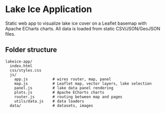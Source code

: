 # Lake Ice Application

Static web app to visualize lake ice cover on a Leaflet basemap with Apache ECharts charts.
All data is loaded from static CSV/JSON/GeoJSON files.

## Folder structure
```
lakeice-app/
  index.html
  css/styles.css
  js/
    app.js           # wires router, map, panel
    map.js           # Leaflet map, vector layers, lake selection
    panel.js         # lake data panel rendering
    plots.js         # Apache ECharts charts
    router.js        # routing between map and pages
    utils/data.js    # data loaders
  data/              # datasets, images
```
